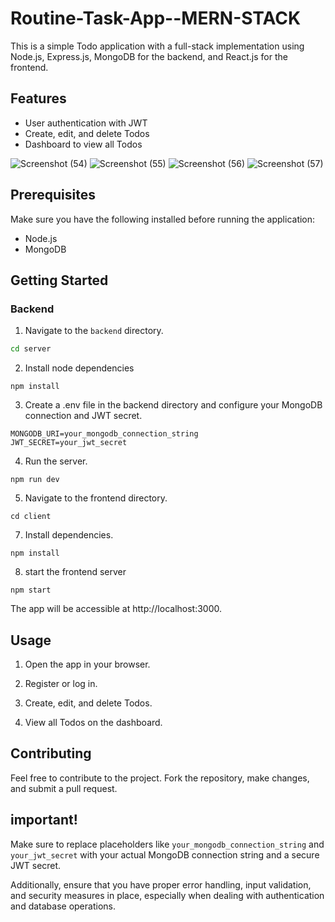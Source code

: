 # Routine-Task-App--MERN-STACK

This is a simple Todo application with a full-stack implementation using Node.js, Express.js, MongoDB for the backend, and React.js for the frontend.

## Features

- User authentication with JWT
- Create, edit, and delete Todos
- Dashboard to view all Todos

![Screenshot (54)](https://github.com/sonu7524/Routine-Task-App--MERN-STACK/assets/100096513/fac3e70d-5611-4d41-9aaf-55a37d553d7b)
![Screenshot (55)](https://github.com/sonu7524/Routine-Task-App--MERN-STACK/assets/100096513/9bd092ac-efe7-43fd-bf76-d042aa99929c)
![Screenshot (56)](https://github.com/sonu7524/Routine-Task-App--MERN-STACK/assets/100096513/f05fa934-8477-4980-95e7-4ea663bca8a0)
![Screenshot (57)](https://github.com/sonu7524/Routine-Task-App--MERN-STACK/assets/100096513/4e51a071-523a-41da-bc71-75ba377e5ec5)

## Prerequisites

Make sure you have the following installed before running the application:

- Node.js
- MongoDB

## Getting Started

### Backend

1. Navigate to the `backend` directory.

```bash
cd server
```

2. Install node dependencies
```
npm install
```
3. Create a .env file in the backend directory and configure your MongoDB connection and JWT secret.
```
MONGODB_URI=your_mongodb_connection_string
JWT_SECRET=your_jwt_secret
```
4. Run the server.
```
npm run dev
```
5. Navigate to the frontend directory.
```
cd client
```
7. Install dependencies.
```
npm install
```
8. start the frontend server
```
npm start
```

The app will be accessible at http://localhost:3000.

## Usage
1. Open the app in your browser.

2. Register or log in.

3. Create, edit, and delete Todos.

4. View all Todos on the dashboard.

## Contributing
Feel free to contribute to the project. Fork the repository, make changes, and submit a pull request.

## important!
Make sure to replace placeholders like `your_mongodb_connection_string` and `your_jwt_secret` with your actual MongoDB connection string and a secure JWT secret.

Additionally, ensure that you have proper error handling, input validation, and security measures in place, especially when dealing with authentication and database operations.

